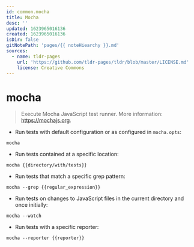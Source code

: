 ```yaml
---
id: common.mocha
title: Mocha
desc: ''
updated: 1623965016136
created: 1623965016136
isDir: false
gitNotePath: 'pages/{{ noteHiearchy }}.md'
sources:
  - name: tldr-pages
    url: 'https://github.com/tldr-pages/tldr/blob/master/LICENSE.md'
    license: Creative Commons
---
```

# mocha

> Execute Mocha JavaScript test runner.
> More information: <https://mochajs.org>.

- Run tests with default configuration or as configured in `mocha.opts`:

`mocha`

- Run tests contained at a specific location:

`mocha {{directory/with/tests}}`

- Run tests that match a specific grep pattern:

`mocha --grep {{regular_expression}}`

- Run tests on changes to JavaScript files in the current directory and once initially:

`mocha --watch`

- Run tests with a specific reporter:

`mocha --reporter {{reporter}}`

